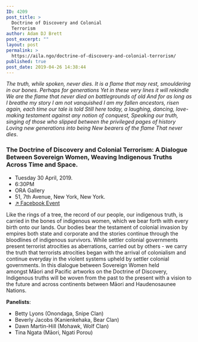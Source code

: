 ```yaml
---
ID: 4209
post_title: >
  Doctrine of Discovery and Colonial
  Terrorism
author: Adam DJ Brett
post_excerpt: ""
layout: post
permalink: >
  https://aila.ngo/doctrine-of-discovery-and-colonial-terrorism/
published: true
post_date: 2019-04-26 14:38:44
---
```

<em>The truth, while spoken, never dies.</em>
<em>It is a flame that may rest, smouldering in our bones.</em>
<em>Perhaps for generations</em>
<em>Yet in these very lines it will rekindle</em>
<em>We are the flame that never died on battlegrounds of old</em>
<em>And for as long as I breathe my story</em>
<em>I am not vanquished</em>
<em>I am my fallen ancestors, risen again, each time our tale is told</em>
<em>Still here today, a laughing, dancing, love-making testament</em>
<em>against any notion of conquest,</em>
<em>Speaking our truth, singing of those who slipped between the privileged pages of history</em>
<em>Loving new generations into being</em>
<em>New bearers of the flame</em>
<em>That never dies</em>.
<h3>The Doctrine of Discovery and Colonial Terrorism: A Dialogue Between Sovereign Women, Weaving Indigenous Truths Across Time and Space.</h3>
<ul>
 	<li>Tuesday 30 April, 2019.</li>
 	<li>6:30PM</li>
 	<li>ORA Gallery</li>
 	<li>51, 7th Avenue, New York, New York.</li>
 	<li><a href="https://www.facebook.com/events/619863358419141/">&#x2197;︎ Facebook Event</a></li>
</ul>
Like the rings of a tree, the record of our people, our indigenous truth, is carried in the bones of indigenous women, which we bear forth with every birth onto our lands. Our bodies bear the testament of colonial invasion by empires both state and corporate and the stories continue through the bloodlines of indigenous survivors. While settler colonial governments present terrorist atrocities as aberrations, carried out by others - we carry the truth that terrorists atrocities began with the arrival of colonialism and continue everyday in the violent systems upheld by settler colonial governments. In this dialogue between Sovereign Women held amongst Māori and Pacific artworks on the Doctrine of Discovery, Indigenous truths will be woven from the past to the present with a vision to the future and across continents between Māori and Haudenosaunee Nations.

<strong>Panelists</strong>:
<ul>
 	<li>Betty Lyons (Onondaga, Snipe Clan)</li>
 	<li>Beverly Jacobs (Kanienkehaka, Bear Clan)</li>
 	<li>Dawn Martin-Hill (Mohawk, Wolf Clan)</li>
 	<li>Tina Ngata (Māori, Ngati Porou)</li>
</ul>
&nbsp;

&nbsp;